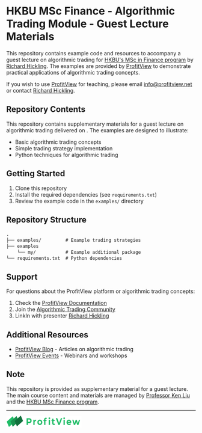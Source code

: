 # HKBU MSc Finance - Algorithmic Trading Module - Guest Lecture Materials

This repository contains example code and resources to accompany a guest lecture on algorithmic trading for [HKBU's MSc in Finance program](https://mscfinance.hkbu.edu.hk/) by [Richard Hickling](https://www.linkedin.com/in/rthickling/). The examples are provided by [ProfitView](https://profitview.net) to demonstrate practical applications of algorithmic trading concepts.

If you wish to use [ProfitView](https://profitview.net) for teaching, please email [info@profitview.net](mailto:info@profitview.net) or contact [Richard Hickling](https://www.linkedin.com/in/rthickling/).

## Repository Contents

This repository contains supplementary materials for a guest lecture on algorithmic trading delivered on . The examples are designed to illustrate:

- Basic algorithmic trading concepts
- Simple trading strategy implementation
- Python techniques for algorithmic trading

## Getting Started

1. Clone this repository
2. Install the required dependencies (see `requirements.txt`)
3. Review the example code in the `examples/` directory

## Repository Structure

```
.
├── examples/         # Example trading strategies
├── examples
	└── my/  		  # Example additional package	
└── requirements.txt  # Python dependencies
```

## Support

For questions about the ProfitView platform or algorithmic trading concepts:

1. Check the [ProfitView Documentation](https://profitview.net/docs)
2. Join the [Algorithmic Trading Community](https://t.me/+QR4PmE0TlugwZjY0)
3. LinkIn with presenter [Richard Hickling](https://www.linkedin.com/in/rthickling/)

## Additional Resources

- [ProfitView Blog](https://profitview.net/blog) - Articles on algorithmic trading
- [ProfitView Events](https://profitview.net/events) - Webinars and workshops

## Note

This repository is provided as supplementary material for a guest lecture. The main course content and materials are managed by [Professor Ken Liu](https://www.linkedin.com/in/ken-liu-76b11575/) and the [HKBU MSc Finance program](https://mscfinance.hkbu.edu.hk/).

---

<a href="https://profitview.net" target="_blank"><img src="/assets/images/logo.png" style="width:200px"/></a>

